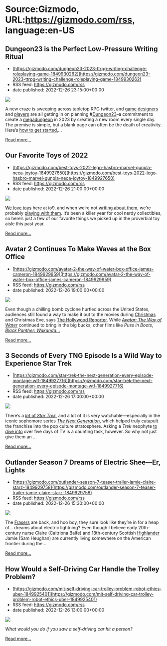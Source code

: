 # Source:Gizmodo, URL:https://gizmodo.com/rss, language:en-US

## Dungeon23 is the Perfect Low-Pressure Writing Ritual
 - [https://gizmodo.com/dungeon23-2023-ttrpg-writing-challenge-roleplaying-game-1849930262](https://gizmodo.com/dungeon23-2023-ttrpg-writing-challenge-roleplaying-game-1849930262)
 - RSS feed: https://gizmodo.com/rss
 - date published: 2022-12-26 23:15:00+00:00

<img src="https://i.kinja-img.com/gawker-media/image/upload/s--SQ_jNwdI--/c_fit,fl_progressive,q_80,w_636/f795c47e523dff167be488cb76ed4fd5.png" /><p>A new craze is sweeping across tabletop RPG twitter, and <a href="https://gizmodo.com/the-gaming-shelf-lord-of-the-rings-new-games-1849916215">game designers</a> and <a href="https://gizmodo.com/the-gaming-shelf-jeeyon-shim-the-longest-rest-ttrpg-1849668219">players</a> are all getting in on planning #<a href="https://gizmodo.com/best-gifts-dungeons-dragons-hasbro-roleplaying-games-1849828745">Dungeon23</a>–a commitment to create a <a href="https://gizmodo.com/year-in-review-2022-best-tabletop-roleplaying-games-1849875024">megadungeon</a> in 2023 by creating a new room every single day. The premise is simple, but a blank page can often be the death of creativity. Here’s <a href="https://gizmodo.com/accessible-ttrpgs-elle-dwight-role-recommendations-1849802734">how to get started</a>,…</p><p><a href="https://gizmodo.com/dungeon23-2023-ttrpg-writing-challenge-roleplaying-game-1849930262">Read more...</a></p>

## Our Favorite Toys of 2022
 - [https://gizmodo.com/best-toys-2022-lego-hasbro-marvel-gunpla-neca-joytoy-1849927650](https://gizmodo.com/best-toys-2022-lego-hasbro-marvel-gunpla-neca-joytoy-1849927650)
 - RSS feed: https://gizmodo.com/rss
 - date published: 2022-12-26 21:00:00+00:00

<img src="https://i.kinja-img.com/gawker-media/image/upload/s--qOfVPMgd--/c_fit,fl_progressive,q_80,w_636/71688ccb527c6753e24d023c4b9ac1bd.png" /><p><a href="https://gizmodo.com/hasbro-selfie-series-review-in-hand-star-wars-1849781594">We love toys</a> here at io9, and when we’re not <a href="https://gizmodo.com/io9/toys-and-collectibles">writing about them</a>, we’re probably <a href="https://gizmodo.com/power-rangers-zord-ascension-project-megazord-review-1849474605">playing with them</a>. It’s been a killer year for cool nerdy collectibles, so here’s just a few of our favorite things we picked up in the proverbial toy aisle this past year.<br /></p><p><a href="https://gizmodo.com/best-toys-2022-lego-hasbro-marvel-gunpla-neca-joytoy-1849927650">Read more...</a></p>

## Avatar 2 Continues To Make Waves at the Box Office
 - [https://gizmodo.com/avatar-2-the-way-of-water-box-office-james-cameron-1849929959](https://gizmodo.com/avatar-2-the-way-of-water-box-office-james-cameron-1849929959)
 - RSS feed: https://gizmodo.com/rss
 - date published: 2022-12-26 19:00:00+00:00

<img src="https://i.kinja-img.com/gawker-media/image/upload/s--MzLeN1Wm--/c_fit,fl_progressive,q_80,w_636/d822e8893f3f440d224df4287c4a9ab3.jpg" /><p>Even though a chilling bomb cyclone hurtled across the United States, audiences still found a way to make it out to the movies during <a href="https://gizmodo.com/avatar-way-of-water-christmas-carol-wtf-james-cameron-1849916220">Christmas</a> and Christmas Eve, says <a href="https://www.hollywoodreporter.com/movies/movie-news/avatar-2-box-office-battles-storm-elliott-1235287265/" rel="noopener noreferrer" target="_blank">The Hollywood Reporter</a>. While <a href="https://gizmodo.com/avatar-2-the-way-of-water-comic-prequel-space-battle-1849920622"><em>Avatar: The Way of Water</em></a> continued to bring in the big bucks, other films like<em> Puss in Boots</em>, <a href="https://gizmodo.com/black-panther-wakanda-forever-original-plans-1849928042"><em>Black Panther: Wakanda</em>…</a></p><p><a href="https://gizmodo.com/avatar-2-the-way-of-water-box-office-james-cameron-1849929959">Read more...</a></p>

## 3 Seconds of Every TNG Episode Is a Wild Way to Experience Star Trek
 - [https://gizmodo.com/star-trek-the-next-generation-every-episode-montage-wtf-1849927716](https://gizmodo.com/star-trek-the-next-generation-every-episode-montage-wtf-1849927716)
 - RSS feed: https://gizmodo.com/rss
 - date published: 2022-12-26 17:00:00+00:00

<img src="https://i.kinja-img.com/gawker-media/image/upload/s--nRE8tiKP--/c_fit,fl_progressive,q_80,w_636/b46c3e910048e66c46e9610ba8e6fad3.png" /><p>There’s a <a href="https://gizmodo.com/star-trek-release-dates-where-to-stream-picard-discover-1848839650"><em>lot </em>of <em>Star Trek</em></a>, and a lot of it is very watchable—especially in the iconic sophomore series <a href="https://gizmodo.com/comic-con-2022-star-trek-picard-season-3-teaser-posters-1849218230"><em>The Next Generation</em></a>, which helped truly catapult the franchise into the pop culture stratosphere. Asking a <em>Trek</em> neophyte <a href="https://gizmodo.com/star-trek-jumping-on-points-best-to-worst-1849435768">to dive into</a> over five days of TV is a daunting task, however. So why not just give them an …</p><p><a href="https://gizmodo.com/star-trek-the-next-generation-every-episode-montage-wtf-1849927716">Read more...</a></p>

## Outlander Season 7 Dreams of Electric Shee—Er, Lights
 - [https://gizmodo.com/outlander-season-7-teaser-trailer-jamie-claire-starz-1849929758](https://gizmodo.com/outlander-season-7-teaser-trailer-jamie-claire-starz-1849929758)
 - RSS feed: https://gizmodo.com/rss
 - date published: 2022-12-26 15:30:00+00:00

<img src="https://i.kinja-img.com/gawker-media/image/upload/s--kc77ZWpy--/c_fit,fl_progressive,q_80,w_636/21cb9e9345a245e6a2613aff6929dfee.jpg" /><p>The <a href="https://gizmodo.com/outlanders-universe-will-expand-with-a-starz-prequel-se-1848595785">Frasers</a> are back, and hoo boy, they sure look like they’re in for a heap of... dreams about electric lightning? Even though I believe early 20th-century nurse Claire (Caitriona Balfe) and 18th-century Scottish <a href="https://gizmodo.com/highlanders-endless-imagination-gives-it-an-enduring-le-1846328482">Highlander</a> Jamie (Sam Heughan) are currently living somewhere on the American frontier during the…</p><p><a href="https://gizmodo.com/outlander-season-7-teaser-trailer-jamie-claire-starz-1849929758">Read more...</a></p>

## How Would a Self-Driving Car Handle the Trolley Problem?
 - [https://gizmodo.com/mit-self-driving-car-trolley-problem-robot-ethics-uber-1849925401](https://gizmodo.com/mit-self-driving-car-trolley-problem-robot-ethics-uber-1849925401)
 - RSS feed: https://gizmodo.com/rss
 - date published: 2022-12-26 13:00:00+00:00

<img src="https://i.kinja-img.com/gawker-media/image/upload/s--cWgSlzZL--/c_fit,fl_progressive,q_80,w_636/b85f6ef77f75b985383030ba20e79978.jpg" /><p><em>What would you do if you saw a self-driving car hit a person?</em></p><p><a href="https://gizmodo.com/mit-self-driving-car-trolley-problem-robot-ethics-uber-1849925401">Read more...</a></p>

